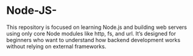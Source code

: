 # Node-JS-
This repository is focused on learning Node.js and building web servers using only core Node modules like http, fs, and url. It’s designed for beginners who want to understand how backend development works without relying on external frameworks.

